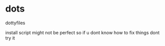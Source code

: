 # dots
dottyfiles

install script might not be perfect so if u dont know how to fix things dont try it
